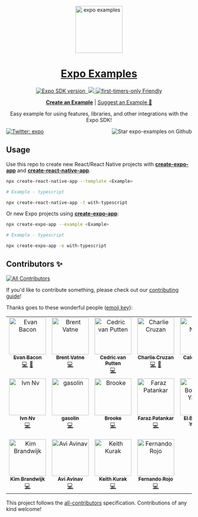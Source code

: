 <p align="center">
  <a href="https://expo.dev/">
    <img alt="expo examples" height="128" src="./.gh-assets/banner.png">
    <h1 align="center">Expo Examples</h1>
  </a>
</p>

<p align="center">
  <a aria-label="SDK version" href="https://www.npmjs.com/package/expo" target="_blank">
    <img alt="Expo SDK version" src="https://img.shields.io/npm/v/expo.svg?style=flat-square&label=SDK&labelColor=000000&color=4630EB">
  </a>
  <a aria-label="Join our forums" href="https://forums.expo.dev" target="_blank">
    <img alt="" src="https://img.shields.io/badge/Ask%20Questions%20-blue.svg?style=flat-square&logo=discourse&logoWidth=15&labelColor=000000&color=4630EB">
  </a>
  <a aria-label="PRs Welcome" href="http://makeapullrequest.com" target="_blank">
    <img src="https://img.shields.io/badge/PRs-welcome-brightgreen.svg?style=flat-square"/>
  </a>
  <a aria-label="first-timers-only Friendly" href="http://www.firsttimersonly.com" target="_blank">
    <img alt="first-timers-only Friendly" src="https://img.shields.io/badge/first--timers--only-friendly-4630EB.svg?style=flat-square" />
  </a>
</p>

<p align="center">
  <a aria-label="create a new example" href="https://github.com/expo/examples/blob/master/contributing.md"><b>Create an Example</b></a>
 |
  <a aria-label="suggest an example" href="https://github.com/expo/examples/issues/new?assignees=&labels=&template=feature_request.md">Suggest an Example 🚀</a>
</p>

<p align="center">Easy example for using features, libraries, and other integrations with the Expo SDK!
</p>

<p>
  <a aria-label="Follow @expo on Twitter" href="https://twitter.com/intent/follow?screen_name=expo" target="_blank">
    <img  alt="Twitter: expo" src="https://img.shields.io/twitter/follow/expo.svg?style=flat-square&label=Follow%20%40expo&logo=TWITTER&logoColor=FFFFFF&labelColor=00aced&logoWidth=15&color=lightgray" />
  </a>
  
  <a aria-label="Star expo examples on Github" href="https://github.com/expo/examples">
    <img aria-label="Star the repo" align="right" alt="Star expo-examples on Github" src="https://img.shields.io/github/stars/expo/examples.svg?style=flat-square&label=Star%20on%20Github&logo=GITHUB&logoColor=FFFFFF&labelColor=24292e&logoWidth=15&color=lightgray" />
  </a>
</p>

## Usage

Use this repo to create new React/React Native projects with [**create-expo-app**](https://www.npmjs.com/package/create-expo-app) and [**create-react-native-app**](https://github.com/expo/create-react-native-app).

```sh
npx create-react-native-app --template <Example>

# Example - typescript

npx create-react-native-app -t with-typescript
```

Or new Expo projects using [**create-expo-app**](https://www.npmjs.com/package/create-expo-app):

```sh
npx create-expo-app --example <Example>

# Example - typescript

npx create-expo-app -e with-typescript
```

## Contributors ✨

<!-- ALL-CONTRIBUTORS-BADGE:START - Do not remove or modify this section -->
[![All Contributors](https://img.shields.io/badge/all_contributors-18-orange.svg?style=flat-square)](#contributors-)
<!-- ALL-CONTRIBUTORS-BADGE:END -->

If you'd like to contribute something, please check out our [contributing guide](./contributing.md)!

Thanks goes to these wonderful people ([emoji key](https://allcontributors.org/docs/en/emoji-key)):

<!-- ALL-CONTRIBUTORS-LIST:START - Do not remove or modify this section -->
<!-- prettier-ignore-start -->
<!-- markdownlint-disable -->
<table>
  <tbody>
    <tr>
      <td align="center" valign="top" width="14.28%"><a href="https://twitter.com/baconbrix"><img src="https://avatars1.githubusercontent.com/u/9664363?v=4?s=100" width="100px;" alt="Evan Bacon"/><br /><sub><b>Evan Bacon</b></sub></a><br /><a href="https://github.com/expo/examples/commits?author=EvanBacon" title="Code">💻</a> <a href="https://github.com/expo/examples/commits?author=EvanBacon" title="Documentation">📖</a></td>
      <td align="center" valign="top" width="14.28%"><a href="https://github.com/brentvatne"><img src="https://avatars2.githubusercontent.com/u/90494?v=4?s=100" width="100px;" alt="Brent Vatne"/><br /><sub><b>Brent Vatne</b></sub></a><br /><a href="https://github.com/expo/examples/commits?author=brentvatne" title="Code">💻</a></td>
      <td align="center" valign="top" width="14.28%"><a href="https://bycedric.com"><img src="https://avatars2.githubusercontent.com/u/1203991?v=4?s=100" width="100px;" alt="Cedric van Putten"/><br /><sub><b>Cedric van Putten</b></sub></a><br /><a href="https://github.com/expo/examples/commits?author=byCedric" title="Code">💻</a></td>
      <td align="center" valign="top" width="14.28%"><a href="https://github.com/cruzach"><img src="https://avatars0.githubusercontent.com/u/35579283?v=4?s=100" width="100px;" alt="Charlie Cruzan"/><br /><sub><b>Charlie Cruzan</b></sub></a><br /><a href="https://github.com/expo/examples/commits?author=cruzach" title="Code">💻</a> <a href="https://github.com/expo/examples/commits?author=cruzach" title="Documentation">📖</a></td>
      <td align="center" valign="top" width="14.28%"><a href="https://blog.calebnance.com"><img src="https://avatars2.githubusercontent.com/u/1774589?v=4?s=100" width="100px;" alt="Caleb Nance"/><br /><sub><b>Caleb Nance</b></sub></a><br /><a href="https://github.com/expo/examples/commits?author=calebnance" title="Code">💻</a> <a href="https://github.com/expo/examples/commits?author=calebnance" title="Documentation">📖</a></td>
      <td align="center" valign="top" width="14.28%"><a href="https://github.com/sjchmiela"><img src="https://avatars2.githubusercontent.com/u/1151041?v=4?s=100" width="100px;" alt="Stanisław Chmiela"/><br /><sub><b>Stanisław Chmiela</b></sub></a><br /><a href="https://github.com/expo/examples/commits?author=sjchmiela" title="Code">💻</a></td>
      <td align="center" valign="top" width="14.28%"><a href="https://github.com/tsapeta"><img src="https://avatars0.githubusercontent.com/u/1714764?v=4?s=100" width="100px;" alt="Tomasz Sapeta"/><br /><sub><b>Tomasz Sapeta</b></sub></a><br /><a href="https://github.com/expo/examples/pulls?q=is%3Apr+reviewed-by%3Atsapeta" title="Reviewed Pull Requests">👀</a></td>
    </tr>
    <tr>
      <td align="center" valign="top" width="14.28%"><a href="https://github.com/ivnnv"><img src="https://avatars0.githubusercontent.com/u/23552631?v=4?s=100" width="100px;" alt="Ivn Nv"/><br /><sub><b>Ivn Nv</b></sub></a><br /><a href="https://github.com/expo/examples/commits?author=ivnnv" title="Code">💻</a></td>
      <td align="center" valign="top" width="14.28%"><a href="http://www.gasolin.idv.tw"><img src="https://avatars1.githubusercontent.com/u/748808?v=4?s=100" width="100px;" alt="gasolin"/><br /><sub><b>gasolin</b></sub></a><br /><a href="https://github.com/expo/examples/commits?author=gasolin" title="Code">💻</a></td>
      <td align="center" valign="top" width="14.28%"><a href="https://github.com/brookemitchell"><img src="https://avatars0.githubusercontent.com/u/927600?v=4?s=100" width="100px;" alt="Brooke"/><br /><sub><b>Brooke</b></sub></a><br /><a href="https://github.com/expo/examples/commits?author=brookemitchell" title="Code">💻</a></td>
      <td align="center" valign="top" width="14.28%"><a href="https://github.com/FarazPatankar"><img src="https://avatars3.githubusercontent.com/u/10681116?v=4?s=100" width="100px;" alt="Faraz Patankar"/><br /><sub><b>Faraz Patankar</b></sub></a><br /><a href="https://github.com/expo/examples/commits?author=FarazPatankar" title="Code">💻</a></td>
      <td align="center" valign="top" width="14.28%"><a href="https://github.com/YassineElbouchaibi"><img src="https://avatars3.githubusercontent.com/u/46449697?v=4?s=100" width="100px;" alt="El Bouchaibi Yassine"/><br /><sub><b>El Bouchaibi Yassine</b></sub></a><br /><a href="https://github.com/expo/examples/commits?author=YassineElbouchaibi" title="Code">💻</a></td>
      <td align="center" valign="top" width="14.28%"><a href="http://www.takameyer.com"><img src="https://avatars.githubusercontent.com/u/164606?v=4?s=100" width="100px;" alt="Andrew Meyer"/><br /><sub><b>Andrew Meyer</b></sub></a><br /><a href="https://github.com/expo/examples/commits?author=takameyer" title="Code">💻</a></td>
      <td align="center" valign="top" width="14.28%"><a href="http://cs.uky.edu/~jtho264/index.html"><img src="https://avatars.githubusercontent.com/u/29828269?v=4?s=100" width="100px;" alt="Tag Howard"/><br /><sub><b>Tag Howard</b></sub></a><br /><a href="https://github.com/expo/examples/commits?author=tajetaje" title="Code">💻</a></td>
    </tr>
    <tr>
      <td align="center" valign="top" width="14.28%"><a href="https://github.com/kbrandwijk"><img src="https://avatars.githubusercontent.com/u/852069?v=4?s=100" width="100px;" alt="Kim Brandwijk"/><br /><sub><b>Kim Brandwijk</b></sub></a><br /><a href="https://github.com/expo/examples/commits?author=kbrandwijk" title="Code">💻</a></td>
      <td align="center" valign="top" width="14.28%"><a href="https://aviavinav.tech"><img src="https://avatars.githubusercontent.com/u/54372449?v=4?s=100" width="100px;" alt="Avi Avinav"/><br /><sub><b>Avi Avinav</b></sub></a><br /><a href="https://github.com/expo/examples/commits?author=AviAvinav" title="Code">💻</a></td>
      <td align="center" valign="top" width="14.28%"><a href="https://github.com/keith-kurak"><img src="https://avatars.githubusercontent.com/u/8053974?v=4?s=100" width="100px;" alt="Keith Kurak"/><br /><sub><b>Keith Kurak</b></sub></a><br /><a href="https://github.com/expo/examples/commits?author=keith-kurak" title="Code">💻</a></td>
      <td align="center" valign="top" width="14.28%"><a href="http://wearpatos.com"><img src="https://avatars.githubusercontent.com/u/13172299?v=4?s=100" width="100px;" alt="Fernando Rojo"/><br /><sub><b>Fernando Rojo</b></sub></a><br /><a href="https://github.com/expo/examples/commits?author=nandorojo" title="Code">💻</a></td>
    </tr>
  </tbody>
</table>

<!-- markdownlint-restore -->
<!-- prettier-ignore-end -->

<!-- ALL-CONTRIBUTORS-LIST:END -->

This project follows the [all-contributors](https://github.com/all-contributors/all-contributors) specification. Contributions of any kind welcome!

